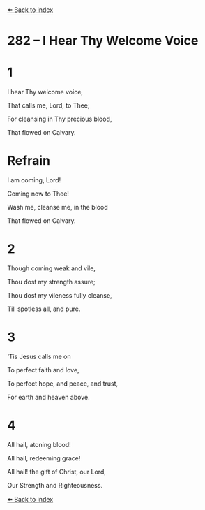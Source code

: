 [⬅️ Back to index](../README.md)

# 282 – I Hear Thy Welcome Voice





# 1

I hear Thy welcome voice,

That calls me, Lord, to Thee;

For cleansing in Thy precious blood,

That flowed on Calvary.



# Refrain

I am coming, Lord!

Coming now to Thee!

Wash me, cleanse me, in the blood

That flowed on Calvary.



# 2

Though coming weak and vile,

Thou dost my strength assure;

Thou dost my vileness fully cleanse,

Till spotless all, and pure.



# 3

‘Tis Jesus calls me on

To perfect faith and love,

To perfect hope, and peace, and trust,

For earth and heaven above.



# 4

All hail, atoning blood!

All hail, redeeming grace!

All hail! the gift of Christ, our Lord,

Our Strength and Righteousness.

[⬅️ Back to index](../README.md)
